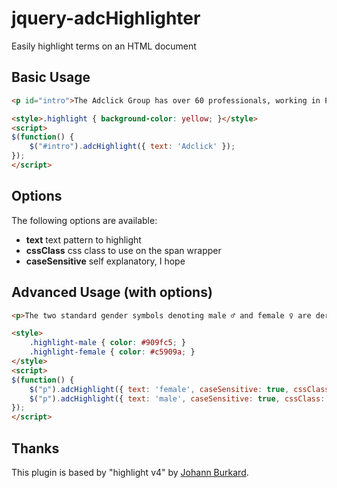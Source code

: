 jquery-adcHighlighter
=====================

Easily highlight terms on an HTML document

## Basic Usage

```html
<p id="intro">The Adclick Group has over 60 professionals, working in Portugal and Brasil, who follow the values that move us forward: passion, creativity, relevance and sustainability.</p>

<style>.highlight { background-color: yellow; }</style>
<script>
$(function() {
    $("#intro").adcHighlight({ text: 'Adclick' });
});
</script>
```

## Options

The following options are available:
- **text**  text pattern to highlight
- **cssClass**  css class to use on the span wrapper
- **caseSensitive** self explanatory, I hope

## Advanced Usage (with options)

```html
<p>The two standard gender symbols denoting male ♂ and female ♀ are derived from astrological symbols, denoting the classical planets Mars and Venus, respectively.</p>

<style>
    .highlight-male { color: #909fc5; }
    .highlight-female { color: #c5909a; }
</style>
<script>
$(function() {
    $("p").adcHighlight({ text: 'female', caseSensitive: true, cssClass: 'highlight-female' });
    $("p").adcHighlight({ text: 'male', caseSensitive: true, cssClass: 'highlight-male' });
});
</script>

```


## Thanks

This plugin is based by "highlight v4" by [Johann Burkard](http://johannburkard.de/blog/programming/javascript/highlight-javascript-text-higlighting-jquery-plugin.html).
